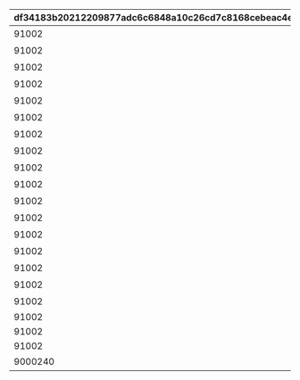 |df34183b20212209877adc6c6848a10c26cd7c8168cebeac4e8e32d4a3de16b5|706fb46e89fe0d0eaf14544c37d6391bca358b72411da354e4b2c3973a89230e|2f63b92cdfdf79650290d8e72576e894041377f6de9315c28a07cc310caf89ec|a5479b3efd45b876c83b4d23da925771f102b2af6c2e86ce2236a8192c6ea3ca|eb44669d698dcf7efe92c67780d9de3480098fc6288bd371c80ea5284efadd79|9af1e1bba849ba3a7b74d01f17844be335c1f02c3815149de2d6b5c3888481d8|56e09e1cffc0bb1f8e074b630f5b587a034ccdd16c69db604bf5ec0b002c988a|e501ade010620177bac710d3444f3fa34c16ceae6bd3c6f00d297cf2184492dd|0b726957d57a097b61e98980bbe13f81686f302f6466821ec5735d9ea3b5fe17|
| --- | --- | --- | --- | --- | --- | --- | --- | --- |
|91002|8|ぶらり\n基本世界の旅|5136061|20|5136005|10136|0|0|
|91002|8|ファンの目は\n針の穴も通す|5136062|20|0|10136|5136061|5136061|
|91002|8|あなたの名前は|5136063|20|0|10136|5136061|5136061|
|91002|8|すれ違いの\n昼下がり|5136064|20|0|10136|5136061|5136061|
|91002|8|お姉さん\nだから大丈夫！|5136065|20|0|10136|5136061|5136061|
|91002|8|あなたは\n忍者ですか？|5136066|20|0|10136|5136061|5136061|
|91002|8|世界を越えても\n大悪党|5136067|20|0|10136|5136061|5136061|
|91002|8|風と冥風|5136068|20|0|10136|5136061|5136061|
|91002|8|他人の空似の\nこわ～い話|5136069|20|0|10136|5136061|5136061|
|91002|8|同じ星空の下|5137061|20|5137005|10137|0|5136061|
|91002|8|笑う侵入者|5137062|20|0|10137|5137061|5137061|
|91002|8|慣れ親しんだ初対面|5137063|20|0|10137|5137061|5137062|
|91002|8|大人の話は夜の間に|5137064|20|0|10137|5137061|5137063|
|91002|8|寂しがり屋じゃない|5137065|20|0|10137|5137061|5137064|
|91002|8|ランドソルに乾杯|5137066|20|0|10137|5137061|5137065|
|91002|8|寂しさは雪の下に|5137067|20|0|10137|5137061|5137066|
|91002|8|エリスの餞別|5137068|20|0|10137|5137067|5137067|
|91002|8|NO.HP1895L14|5137069|20|0|10137|5137068|5137068|
|91002|8|NO.HT1963PM|5137070|20|0|10137|5137068|5137069|
|91002|8|NO.UNKNOWN|5137071|20|0|10137|5137068|5137070|
|9000240|16|もう一つのギルド|5137072|1|0|10137|5137071|0|